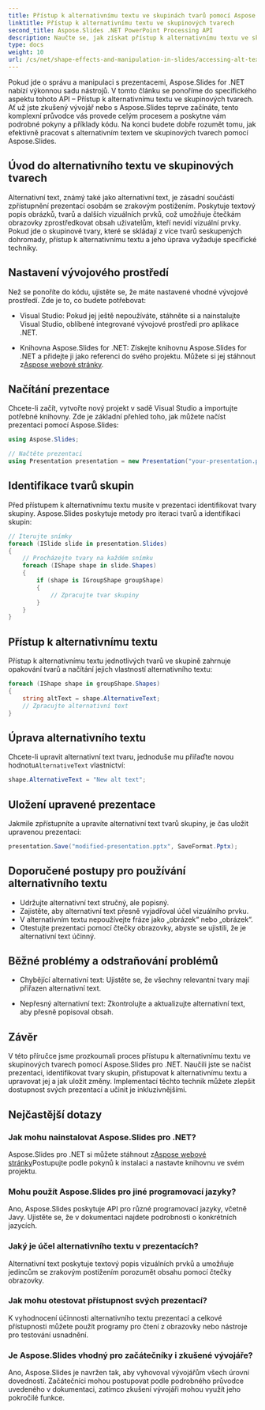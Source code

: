 ```yaml
---
title: Přístup k alternativnímu textu ve skupinách tvarů pomocí Aspose.Slides
linktitle: Přístup k alternativnímu textu ve skupinových tvarech
second_title: Aspose.Slides .NET PowerPoint Processing API
description: Naučte se, jak získat přístup k alternativnímu textu ve skupinových tvarech pomocí Aspose.Slides pro .NET. Podrobný průvodce s příklady kódu.
type: docs
weight: 10
url: /cs/net/shape-effects-and-manipulation-in-slides/accessing-alt-text-group-shapes/
---
```


Pokud jde o správu a manipulaci s prezentacemi, Aspose.Slides for .NET nabízí výkonnou sadu nástrojů. V tomto článku se ponoříme do specifického aspektu tohoto API – Přístup k alternativnímu textu ve skupinových tvarech. Ať už jste zkušený vývojář nebo s Aspose.Slides teprve začínáte, tento komplexní průvodce vás provede celým procesem a poskytne vám podrobné pokyny a příklady kódu. Na konci budete dobře rozumět tomu, jak efektivně pracovat s alternativním textem ve skupinových tvarech pomocí Aspose.Slides.

## Úvod do alternativního textu ve skupinových tvarech

Alternativní text, známý také jako alternativní text, je zásadní součástí zpřístupnění prezentací osobám se zrakovým postižením. Poskytuje textový popis obrázků, tvarů a dalších vizuálních prvků, což umožňuje čtečkám obrazovky zprostředkovat obsah uživatelům, kteří nevidí vizuální prvky. Pokud jde o skupinové tvary, které se skládají z více tvarů seskupených dohromady, přístup k alternativnímu textu a jeho úprava vyžaduje specifické techniky.

## Nastavení vývojového prostředí

Než se ponoříte do kódu, ujistěte se, že máte nastavené vhodné vývojové prostředí. Zde je to, co budete potřebovat:

- Visual Studio: Pokud jej ještě nepoužíváte, stáhněte si a nainstalujte Visual Studio, oblíbené integrované vývojové prostředí pro aplikace .NET.

-  Knihovna Aspose.Slides for .NET: Získejte knihovnu Aspose.Slides for .NET a přidejte ji jako referenci do svého projektu. Můžete si jej stáhnout z[Aspose webové stránky](https://reference.aspose.com/slides/net/).

## Načítání prezentace

Chcete-li začít, vytvořte nový projekt v sadě Visual Studio a importujte potřebné knihovny. Zde je základní přehled toho, jak můžete načíst prezentaci pomocí Aspose.Slides:

```csharp
using Aspose.Slides;

// Načtěte prezentaci
using Presentation presentation = new Presentation("your-presentation.pptx");
```

## Identifikace tvarů skupin

Před přístupem k alternativnímu textu musíte v prezentaci identifikovat tvary skupiny. Aspose.Slides poskytuje metody pro iteraci tvarů a identifikaci skupin:

```csharp
// Iterujte snímky
foreach (ISlide slide in presentation.Slides)
{
    // Procházejte tvary na každém snímku
    foreach (IShape shape in slide.Shapes)
    {
        if (shape is IGroupShape groupShape)
        {
            // Zpracujte tvar skupiny
        }
    }
}
```

## Přístup k alternativnímu textu

Přístup k alternativnímu textu jednotlivých tvarů ve skupině zahrnuje opakování tvarů a načítání jejich vlastností alternativního textu:

```csharp
foreach (IShape shape in groupShape.Shapes)
{
    string altText = shape.AlternativeText;
    // Zpracujte alternativní text
}
```

## Úprava alternativního textu

 Chcete-li upravit alternativní text tvaru, jednoduše mu přiřaďte novou hodnotu`AlternativeText` vlastnictví:

```csharp
shape.AlternativeText = "New alt text";
```

## Uložení upravené prezentace

Jakmile zpřístupníte a upravíte alternativní text tvarů skupiny, je čas uložit upravenou prezentaci:

```csharp
presentation.Save("modified-presentation.pptx", SaveFormat.Pptx);
```

## Doporučené postupy pro používání alternativního textu

- Udržujte alternativní text stručný, ale popisný.
- Zajistěte, aby alternativní text přesně vyjadřoval účel vizuálního prvku.
- V alternativním textu nepoužívejte fráze jako „obrázek“ nebo „obrázek“.
- Otestujte prezentaci pomocí čtečky obrazovky, abyste se ujistili, že je alternativní text účinný.

## Běžné problémy a odstraňování problémů

- Chybějící alternativní text: Ujistěte se, že všechny relevantní tvary mají přiřazen alternativní text.

- Nepřesný alternativní text: Zkontrolujte a aktualizujte alternativní text, aby přesně popisoval obsah.

## Závěr

V této příručce jsme prozkoumali proces přístupu k alternativnímu textu ve skupinových tvarech pomocí Aspose.Slides pro .NET. Naučili jste se načíst prezentaci, identifikovat tvary skupin, přistupovat k alternativnímu textu a upravovat jej a jak uložit změny. Implementací těchto technik můžete zlepšit dostupnost svých prezentací a učinit je inkluzivnějšími.

## Nejčastější dotazy

### Jak mohu nainstalovat Aspose.Slides pro .NET?

 Aspose.Slides pro .NET si můžete stáhnout z[Aspose webové stránky](https://reference.aspose.com/slides/net/)Postupujte podle pokynů k instalaci a nastavte knihovnu ve svém projektu.

### Mohu použít Aspose.Slides pro jiné programovací jazyky?

Ano, Aspose.Slides poskytuje API pro různé programovací jazyky, včetně Javy. Ujistěte se, že v dokumentaci najdete podrobnosti o konkrétních jazycích.

### Jaký je účel alternativního textu v prezentacích?

Alternativní text poskytuje textový popis vizuálních prvků a umožňuje jedincům se zrakovým postižením porozumět obsahu pomocí čtečky obrazovky.

### Jak mohu otestovat přístupnost svých prezentací?

K vyhodnocení účinnosti alternativního textu prezentací a celkové přístupnosti můžete použít programy pro čtení z obrazovky nebo nástroje pro testování usnadnění.

### Je Aspose.Slides vhodný pro začátečníky i zkušené vývojáře?

Ano, Aspose.Slides je navržen tak, aby vyhovoval vývojářům všech úrovní dovedností. Začátečníci mohou postupovat podle podrobného průvodce uvedeného v dokumentaci, zatímco zkušení vývojáři mohou využít jeho pokročilé funkce.